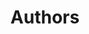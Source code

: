 ---
permalink: /authors/
title: "Authors"
excerpt: "Authors of the Quanta Keyboard Project."
share: false
---